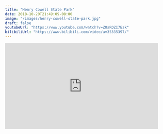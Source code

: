 ```yaml
---
title: "Henry Cowell State Park"
date: 2018-10-20T21:49:09-08:00
image: "/images/henry-cowell-state-park.jpg"
draft: false
youtubeUrl: "https://www.youtube.com/watch?v=Z0aROZI7Ezk"
bilibiliUrl: "https://www.bilibili.com/video/av35335397/"
---
```


<div style="width:100%;height:0px;position:relative;padding-bottom:56.250%;"><iframe src="https://streamable.com/s/g7ttr/ghxkmp" frameborder="0" width="100%" height="100%" allowfullscreen style="width:100%;height:100%;position:absolute;left:0px;top:0px;overflow:hidden;"></iframe></div>
